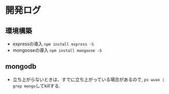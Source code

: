 # 開発ログ

## 環境構築
  * expressの導入 `npm install express -S`
  * mongooseの導入 `npm install mongoose -S`

## mongodb
  * 立ち上がらないときは、すでに立ち上がっている場合があるので, `ps wuax | grep mongo`してkillする. 
